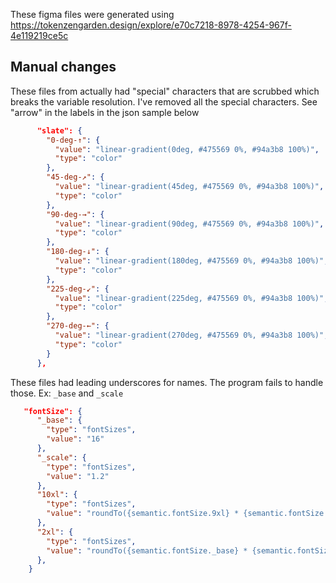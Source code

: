 These figma files were generated using https://tokenzengarden.design/explore/e70c7218-8978-4254-967f-4e119219ce5c

## Manual changes
These files from actually had "special" characters that are scrubbed which breaks the variable resolution. I've removed all the special characters.  See "arrow" in the labels in the json sample below

```json
      "slate": {
        "0-deg-↑": {
          "value": "linear-gradient(0deg, #475569 0%, #94a3b8 100%)",
          "type": "color"
        },
        "45-deg-↗": {
          "value": "linear-gradient(45deg, #475569 0%, #94a3b8 100%)",
          "type": "color"
        },
        "90-deg-→": {
          "value": "linear-gradient(90deg, #475569 0%, #94a3b8 100%)",
          "type": "color"
        },
        "180-deg-↓": {
          "value": "linear-gradient(180deg, #475569 0%, #94a3b8 100%)",
          "type": "color"
        },
        "225-deg-↙": {
          "value": "linear-gradient(225deg, #475569 0%, #94a3b8 100%)",
          "type": "color"
        },
        "270-deg-←": {
          "value": "linear-gradient(270deg, #475569 0%, #94a3b8 100%)",
          "type": "color"
        }
      },
```

These files had leading underscores for names.  The program fails to handle those. Ex: `_base` and `_scale`

```json
   "fontSize": {
      "_base": {
        "type": "fontSizes",
        "value": "16"
      },
      "_scale": {
        "type": "fontSizes",
        "value": "1.2"
      },
      "10xl": {
        "type": "fontSizes",
        "value": "roundTo({semantic.fontSize.9xl} * {semantic.fontSize._scale}, 0)"
      },
      "2xl": {
        "type": "fontSizes",
        "value": "roundTo({semantic.fontSize._base} * {semantic.fontSize._scale}^3, 0)"
      },
    }
```